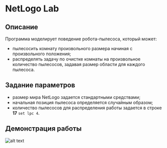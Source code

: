 # NetLogo Lab

## Описание

Программа моделирует поведение робота-пылесоса, который может:

- пылесосить комнату произвольного размера начиная с произвольного положения;
- распределять задачу по очистке комнаты на произвольное количество пылесосов, задавая размер области для каждого пылесоса.

## Задание параметров

- размер мира NetLogo задается стандартными средствами;
- начальная позиция пылесоса определяется случайным образом;
- количество пылесосов для распределения работы задается в строке **17** `set lpc 4`.

## Демонстрация работы

![alt text](http://i.imgur.com/XjbRC5s.gif "cleaner demo")